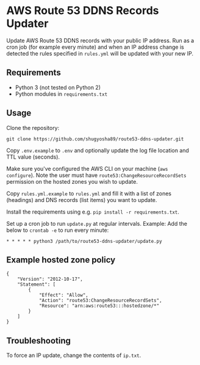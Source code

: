 # AWS Route 53 DDNS Records Updater
Update AWS Route 53 DDNS records with your public IP address.
Run as a cron job (for example every minute) and when an IP address change is detected the rules specified in `rules.yml` will be updated with your new IP.

## Requirements
* Python 3 (not tested on Python 2)
* Python modules in `requirements.txt`

## Usage
Clone the repository:
```
git clone https://github.com/shugyosha89/route53-ddns-updater.git
```

Copy `.env.example` to `.env` and optionally update the log file location and TTL value (seconds).

Make sure you've configured the AWS CLI on your machine (`aws configure`).
Note the user must have `route53:ChangeResourceRecordSets` permission on the hosted zones you wish to update.

Copy `rules.yml.example` to `rules.yml` and fill it with a list of zones (headings) and DNS records (list items) you want to update.

Install the requirements using e.g. `pip install -r requirements.txt`.

Set up a cron job to run `update.py` at regular intervals.
Example: Add the below to `crontab -e` to run every minute:
```
* * * * * python3 /path/to/route53-ddns-updater/update.py
```

## Example hosted zone policy
```
{
    "Version": "2012-10-17",
    "Statement": [
        {
            "Effect": "Allow",
            "Action": "route53:ChangeResourceRecordSets",
            "Resource": "arn:aws:route53:::hostedzone/*"
        }
    ]
}
```

## Troubleshooting
To force an IP update, change the contents of `ip.txt`.
